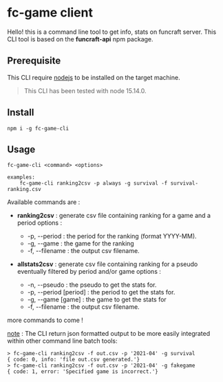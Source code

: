 # fc-game client

Hello! this is a command line tool to get info, stats on funcraft server.
This CLI tool is based on the **funcraft-api** npm package.

## Prerequisite

This CLI require [nodejs](https://nodejs.org/en/download/) to be installed on the target machine.
   > This CLI has been tested with node 15.14.0.

## Install
    npm i -g fc-game-cli

## Usage
    fc-game-cli <command> <options>
    
    examples:
        fc-game-cli ranking2csv -p always -g survival -f survival-ranking.csv

Available commands are :
*   **ranking2csv** : generate csv file containing ranking for a game and a period
    options :
    *   -p, --period <period> : the period for the ranking (format YYYY-MM).
    *   -g, --game <game> : the game for the ranking
    *   -f, --filename <filename> : the output csv filename.

*   **allstats2csv** : generate csv file containing ranking for a pseudo eventually filtered by period and/or game 
    options :
    *   -n, --pseudo <pseudo> : the pseudo to get the stats for.
    *   -p, --period [period] : the period to get the stats for.
    *   -g, --game [game] : the game to get the stats for
    *   -f, --filename <filename> : the output csv filename.

   more commands to come !

<u>note</u> : The CLI return json formatted output to be more easily integrated within other command line batch tools:

    > fc-game-cli ranking2csv -f out.csv -p '2021-04' -g survival
    { code: 0, info: 'file out.csv generated.'}
    > fc-game-cli ranking2csv -f out.csv -p '2021-04' -g fakegame
    { code: 1, error: 'Specified game is incorrect.'}